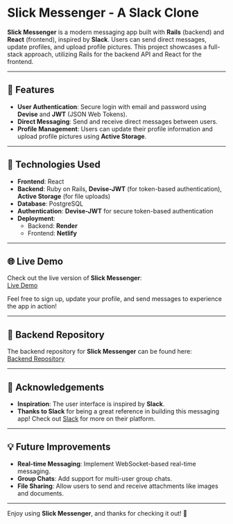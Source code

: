 # Slick Messenger - A Slack Clone

**Slick Messenger** is a modern messaging app built with **Rails** (backend) and **React** (frontend), inspired by **Slack**. Users can send direct messages, update profiles, and upload profile pictures. This project showcases a full-stack approach, utilizing Rails for the backend API and React for the frontend.

---    

## 🚀 Features
- **User Authentication**: Secure login with email and password using **Devise** and **JWT** (JSON Web Tokens).
- **Direct Messaging**: Send and receive direct messages between users.
- **Profile Management**: Users can update their profile information and upload profile pictures using **Active Storage**.

---

## 🔧 Technologies Used
- **Frontend**: React
- **Backend**: Ruby on Rails, **Devise-JWT** (for token-based authentication), **Active Storage** (for file uploads)
- **Database**: PostgreSQL
- **Authentication**: **Devise-JWT** for secure token-based authentication
- **Deployment**: 
  - Backend: **Render**
  - Frontend: **Netlify**

---

## 🌐 Live Demo
Check out the live version of **Slick Messenger**:  
[Live Demo](https://slick-messenger.netlify.app)

Feel free to sign up, update your profile, and send messages to experience the app in action!

---

## 📂 Backend Repository  
The backend repository for **Slick Messenger** can be found here:  
[Backend Repository](https://github.com/daniel-echevarria/slick-messenger-backend)

---

## 🙏 Acknowledgements
- **Inspiration**: The user interface is inspired by **Slack**.  
- **Thanks to Slack** for being a great reference in building this messaging app! Check out [Slack](https://slack.com) for more on their platform.

---

## 💡 Future Improvements
- **Real-time Messaging**: Implement WebSocket-based real-time messaging.
- **Group Chats**: Add support for multi-user group chats.
- **File Sharing**: Allow users to send and receive attachments like images and documents.

---

Enjoy using **Slick Messenger**, and thanks for checking it out! 💬
